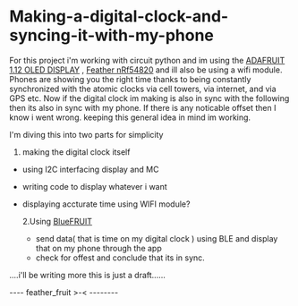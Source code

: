 # Making-a-digital-clock-and-syncing-it-with-my-phone
For this project i'm working with circuit python and im using the [ADAFRUIT 1.12 OLED DISPLAY](https://cdn-learn.adafruit.com/downloads/pdf/adafruit-monochrome-1-12-in-128x128-oled.pdf)
, [Feather nRf54820](https://www.adafruit.com/product/4062) and ill also be using a wifi module.
Phones are showing you the right time thanks to being constantly synchronized with the atomic clocks via cell towers, via internet, and via GPS etc. Now if the digital clock im making is also in sync with the following then its also in sync with my phone. If there is any noticable offset then I know i went wrong.
keeping this general idea in mind im working.

I'm diving this into two parts for simplicity
  1. making the digital clock itself
- using I2C interfacing display and MC
- writing code to display whatever i want
- displaying accturate time using WIFI module?

  2.Using [BlueFRUIT](https://learn.adafruit.com/circuitpython-nrf52840/overview) 
  - send data( that is time on my digital clock ) using BLE and display that on my phone through the app
  - check for offest and conclude that its in sync.
  
....i'll be writing more this is just a draft......
  
  ---- feather_fruit >-< --------
